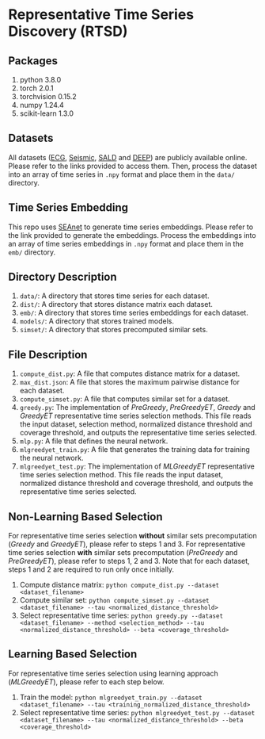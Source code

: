 # Representative Time Series Discovery (RTSD)

## Packages

1. python 3.8.0
2. torch 2.0.1
3. torchvision 0.15.2
4. numpy 1.24.4
5. scikit-learn 1.3.0

## Datasets

All datasets ([ECG](https://github.com/DSM-fudan/Dumpy?tab=readme-ov-file#datasets), [Seismic](https://ln5.sync.com/dl/0b8135230/39vxx8su-tkfi7t2s-dgsvh8rp-k8ixcs8p?sync_id=12175200430004), [SALD](https://ln5.sync.com/dl/0b8135230/39vxx8su-tkfi7t2s-dgsvh8rp-k8ixcs8p?sync_id=12175200420004) and [DEEP](https://ln5.sync.com/dl/0b8135230/39vxx8su-tkfi7t2s-dgsvh8rp-k8ixcs8p?sync_id=12175200450004)) are publicly available online. Please refer to the links provided to access them. Then, process the dataset into an array of time series in `.npy` format and place them in the `data/` directory.

## Time Series Embedding

This repo uses [SEAnet](https://github.com/qtwang/SEAnet) to generate time series embeddings. Please refer to the link provided to generate the embeddings. Process the embeddings into an array of time series embeddings in `.npy` format and place them in the `emb/` directory.

## Directory Description

1. `data/`: A directory that stores time series for each dataset.
2. `dist/`: A directory that stores distance matrix each dataset.
3. `emb/`: A directory that stores time series embeddings for each dataset.
4. `models/`: A directory that stores trained models.
5. `simset/`: A directory that stores precomputed similar sets.

## File Description

1. `compute_dist.py`: A file that computes distance matrix for a dataset.
2. `max_dist.json`: A file that stores the maximum pairwise distance for each dataset.
3. `compute_simset.py`: A file that computes similar set for a dataset.
4. `greedy.py`: The implementation of *PreGreedy*, *PreGreedyET*, *Greedy* and *GreedyET* representative time series selection methods. This file reads the input dataset, selection method, normalized distance threshold and coverage threshold, and outputs the representative time series selected.
5. `mlp.py`: A file that defines the neural network.
6. `mlgreedyet_train.py`: A file that generates the training data for training the neural network.
7. `mlgreedyet_test.py`: The implementation of *MLGreedyET* representative time series selection method. This file reads the input dataset, normalized distance threshold and coverage threshold, and outputs the representative time series selected.

## Non-Learning Based Selection

For representative time series selection **without** similar sets precomputation (*Greedy* and *GreedyET*), please refer to steps 1 and 3. For representative time series selection **with** similar sets precomputation (*PreGreedy* and *PreGreedyET*), please refer to steps 1, 2 and 3. Note that for each dataset, steps 1 and 2 are required to run only once initially.

1. Compute distance matrix: `python compute_dist.py --dataset <dataset_filename>`
2. Compute similar set: `python compute_simset.py --dataset <dataset_filename> --tau <normalized_distance_threshold>`
3. Select representative time series: `python greedy.py --dataset <dataset_filename> --method <selection_method> --tau <normalized_distance_threshold> --beta <coverage_threshold>`

## Learning Based Selection

For representative time series selection using learning approach (*MLGreedyET*), please refer to each step below.

1. Train the model: `python mlgreedyet_train.py --dataset <dataset_filename> --tau <training_normalized_distance_threshold>`
2. Select representative time series: `python mlgreedyet_test.py --dataset <dataset_filename> --tau <normalized_distance_threshold> --beta <coverage_threshold>`
